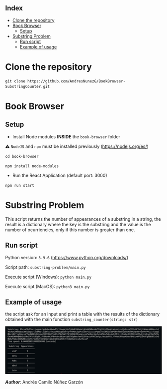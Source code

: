 
## Index

- [Clone the repository](#clone-the-repository)
- [Book Browser](#book-browser)
  - [Setup](#setup)
- [Substring Problem](#substring-problem)
  - [Run script](#run-script)
  - [Example of usage](#example-of-usage)

# Clone the repository

`git clone https://github.com/AndresNunezG/BookBrowser-SubstringCounter.git`

# Book Browser

## Setup

- Install Node modules **INSIDE** the `book-browser` folder

⚠️ `NodeJS` and `npm` must be installed previously (https://nodejs.org/es/)

`cd book-browser`

`npm install node-modules`

- Run the React Application (default port: 3000)

`npm run start`

# Substring Problem

This script returns the number of appearances of a substring in a string, the result is a dictionary where the key is the substring and the value is the number of ocurriencies, only if this number is greater than one.

## Run script

Python version: `3.9.6` (https://www.python.org/downloads/)

Script path: `substring-problem/main.py`

Execute script (Windows): `python main.py`

Execute script (MacOS): `python3 main.py`

## Example of usage

the script ask for an input and print a table with the results of the dictionary obtained with the main function `substring_counter(string: str)`

![substrings-test](readme-images/substrings-test.png)

**_Author_**: Andrés Camilo Núñez Garzón
